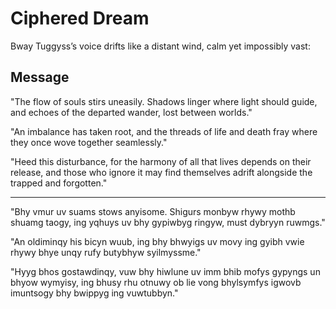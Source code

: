 # Ciphered Dream

Bway Tuggyss’s voice drifts like a distant wind, calm yet impossibly vast:

## Message

"The flow of souls stirs uneasily. Shadows linger where light should guide, and echoes of the departed wander, lost between worlds."

"An imbalance has taken root, and the threads of life and death fray where they once wove together seamlessly."

"Heed this disturbance, for the harmony of all that lives depends on their release, and those who ignore it may find themselves adrift alongside the trapped and forgotten."

---

"Bhy vmur uv suams stows anyisome. Shigurs monbyw rhywy mothb shuamg taogy, ing yqhuys uv bhy gypiwbyg ringyw, must dybryyn ruwmgs."

"An oldiminqy his bicyn wuub, ing bhy bhwyigs uv movy ing gyibh vwie rhywy bhye unqy rufy butybhyw syilmyssme."

"Hyyg bhos gostawdinqy, vuw bhy hiwlune uv imm bhib mofys gypyngs un bhyow wymyisy, ing bhusy rhu otnuwy ob lie vong bhylsymfys igwovb imuntsogy bhy bwippyg ing vuwtubbyn."
